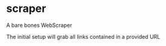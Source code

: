 # scraper
A bare bones WebScraper 

The initial setup will grab all links contained in a provided URL 
